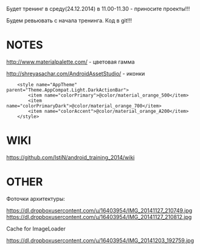 Будет тренинг в среду(24.12.2014) в 11.00-11.30 - приносите проекты!!! 

Будем ревьювать с начала тренинга. Код в git!!!

NOTES
=====

http://www.materialpalette.com/ - цветовая гамма

http://shreyasachar.com/AndroidAssetStudio/ - иконки

````
    <style name="AppTheme" parent="Theme.AppCompat.Light.DarkActionBar">
        <item name="colorPrimary">@color/material_orange_500</item>
        <item name="colorPrimaryDark">@color/material_orange_700</item>
        <item name="colorAccent">@color/material_orange_A200</item>
    </style>

````

WIKI
=====================


https://github.com/IstiN/android_training_2014/wiki

OTHER
=====================
Фоточки архитектуры:

https://dl.dropboxusercontent.com/u/16403954/IMG_20141127_210749.jpg
https://dl.dropboxusercontent.com/u/16403954/IMG_20141127_210812.jpg

Cache for ImageLoader


https://dl.dropboxusercontent.com/u/16403954/IMG_20141203_192759.jpg

